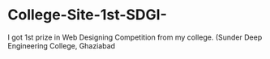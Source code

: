 # College-Site-1st-SDGI-
I got 1st prize in Web Designing Competition from my college. (Sunder Deep Engineering College, Ghaziabad
